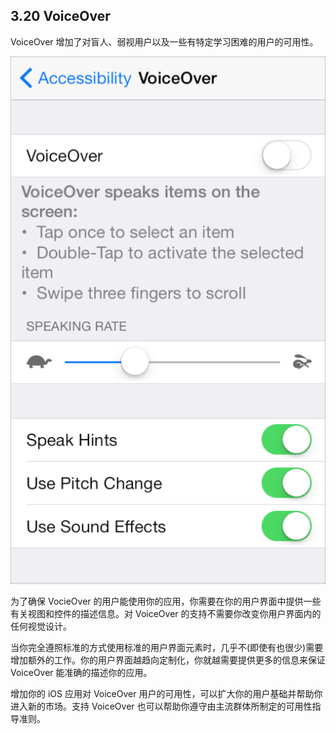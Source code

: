 ## 3.20 VoiceOver
VoiceOver 增加了对盲人、弱视用户以及一些有特定学习困难的用户的可用性。

![](images/14.png)

为了确保 VocieOver 的用户能使用你的应用，你需要在你的用户界面中提供一些有关视图和控件的描述信息。对 VoiceOver 的支持不需要你改变你用户界面内的任何视觉设计。

当你完全遵照标准的方式使用标准的用户界面元素时，几乎不(即使有也很少)需要增加额外的工作。你的用户界面越趋向定制化，你就越需要提供更多的信息来保证 VoiceOver 能准确的描述你的应用。

增加你的 iOS 应用对 VoiceOver 用户的可用性，可以扩大你的用户基础并帮助你进入新的市场。支持 VoiceOver 也可以帮助你遵守由主流群体所制定的可用性指导准则。